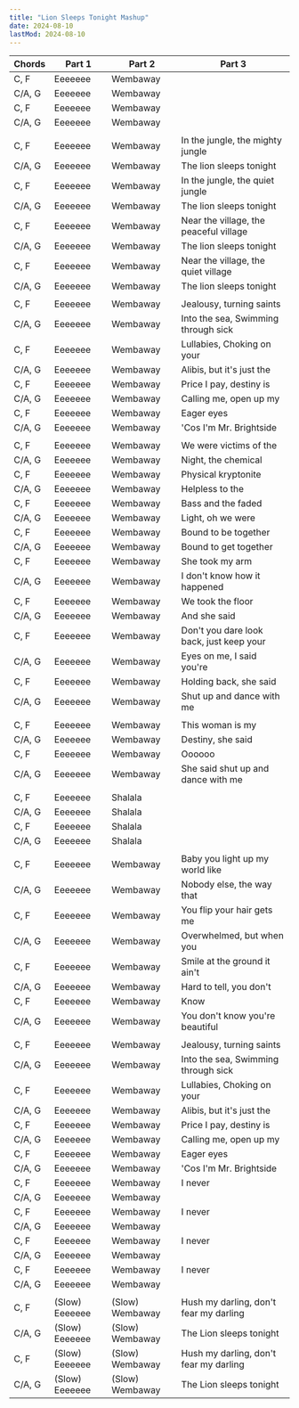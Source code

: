 ```yaml
---
title: "Lion Sleeps Tonight Mashup"
date: 2024-08-10
lastMod: 2024-08-10
---
```


| **Chords** | **Part 1** | **Part 2** | **Part 3** |
|------------|------------|------------|------------|
| C, F       | Eeeeeee | Wembaway | |
| C/A, G     | Eeeeeee | Wembaway | |
| C, F       | Eeeeeee | Wembaway | |
| C/A, G     | Eeeeeee | Wembaway | |
| | | | |
| C, F       | Eeeeeee | Wembaway | In the jungle, the mighty jungle |
| C/A, G     | Eeeeeee | Wembaway | The lion sleeps tonight |
| C, F       | Eeeeeee | Wembaway | In the jungle, the quiet jungle |
| C/A, G     | Eeeeeee | Wembaway | The lion sleeps tonight |
| C, F       | Eeeeeee | Wembaway | Near the village, the peaceful village |
| C/A, G     | Eeeeeee | Wembaway | The lion sleeps tonight |
| C, F       | Eeeeeee | Wembaway | Near the village, the quiet village |
| C/A, G     | Eeeeeee | Wembaway | The lion sleeps tonight |
| | | | |
| C, F       | Eeeeeee | Wembaway | Jealousy, turning saints |
| C/A, G     | Eeeeeee | Wembaway | Into the sea, Swimming through sick |
| C, F       | Eeeeeee | Wembaway | Lullabies, Choking on your |
| C/A, G     | Eeeeeee | Wembaway | Alibis, but it's just the |
| C, F       | Eeeeeee | Wembaway | Price I pay, destiny is |
| C/A, G     | Eeeeeee | Wembaway | Calling me, open up my |
| C, F       | Eeeeeee | Wembaway | Eager eyes |
| C/A, G     | Eeeeeee | Wembaway | 'Cos I'm Mr. Brightside |
| | | | |
| C, F       | Eeeeeee | Wembaway | We were victims of the |
| C/A, G     | Eeeeeee | Wembaway | Night, the chemical |
| C, F       | Eeeeeee | Wembaway | Physical kryptonite |
| C/A, G     | Eeeeeee | Wembaway | Helpless to the |
| C, F       | Eeeeeee | Wembaway | Bass and the faded |
| C/A, G     | Eeeeeee | Wembaway | Light, oh we were |
| C, F       | Eeeeeee | Wembaway | Bound to be together |
| C/A, G     | Eeeeeee | Wembaway | Bound to get together |
| C, F       | Eeeeeee | Wembaway | She took my arm |
| C/A, G     | Eeeeeee | Wembaway | I don't know how it happened |
| C, F       | Eeeeeee | Wembaway | We took the floor |
| C/A, G     | Eeeeeee | Wembaway | And she said |
| C, F       | Eeeeeee | Wembaway | Don't you dare look back, just keep your |
| C/A, G     | Eeeeeee | Wembaway | Eyes on me, I said you're |
| C, F       | Eeeeeee | Wembaway | Holding back, she said |
| C/A, G     | Eeeeeee | Wembaway | Shut up and dance with me |
| | | | |
| C, F       | Eeeeeee | Wembaway | This woman is my |
| C/A, G     | Eeeeeee | Wembaway | Destiny, she said |
| C, F       | Eeeeeee | Wembaway | Oooooo |
| C/A, G     | Eeeeeee | Wembaway | She said shut up and dance with me |
| | | | |
| C, F       | Eeeeeee | Shalala | |
| C/A, G     | Eeeeeee | Shalala | |
| C, F       | Eeeeeee | Shalala | |
| C/A, G     | Eeeeeee | Shalala | |
| | | | |
| C, F       | Eeeeeee | Wembaway | Baby you light up my world like |
| C/A, G     | Eeeeeee | Wembaway | Nobody else, the way that |
| C, F       | Eeeeeee | Wembaway | You flip your hair gets me |
| C/A, G     | Eeeeeee | Wembaway | Overwhelmed, but when you |
| C, F       | Eeeeeee | Wembaway | Smile at the ground it ain't |
| C/A, G     | Eeeeeee | Wembaway | Hard to tell, you don't |
| C, F       | Eeeeeee | Wembaway | Know |
| C/A, G     | Eeeeeee | Wembaway | You don't know you're beautiful  |
| | | | |
| C, F       | Eeeeeee | Wembaway | Jealousy, turning saints |
| C/A, G     | Eeeeeee | Wembaway | Into the sea, Swimming through sick |
| C, F       | Eeeeeee | Wembaway | Lullabies, Choking on your |
| C/A, G     | Eeeeeee | Wembaway | Alibis, but it's just the |
| C, F       | Eeeeeee | Wembaway | Price I pay, destiny is |
| C/A, G     | Eeeeeee | Wembaway | Calling me, open up my |
| C, F       | Eeeeeee | Wembaway | Eager eyes |
| C/A, G     | Eeeeeee | Wembaway | 'Cos I'm Mr. Brightside |
| C, F       | Eeeeeee | Wembaway | I never |
| C/A, G     | Eeeeeee | Wembaway |  |
| C, F       | Eeeeeee | Wembaway | I never |
| C/A, G     | Eeeeeee | Wembaway |  |
| C, F       | Eeeeeee | Wembaway | I never |
| C/A, G     | Eeeeeee | Wembaway |  |
| C, F       | Eeeeeee | Wembaway | I never |
| C/A, G     | Eeeeeee | Wembaway |  |
| | | | |
| C, F       | (Slow) Eeeeeee | (Slow) Wembaway | Hush my darling, don't fear my darling |
| C/A, G     | (Slow) Eeeeeee | (Slow) Wembaway | The Lion sleeps tonight |
| C, F       | (Slow) Eeeeeee | (Slow) Wembaway | Hush my darling, don't fear my darling |
| C/A, G     | (Slow) Eeeeeee | (Slow) Wembaway | The Lion sleeps tonight |